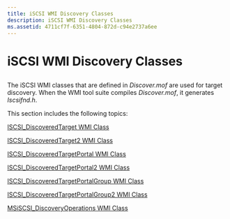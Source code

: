 ```yaml
---
title: iSCSI WMI Discovery Classes
description: iSCSI WMI Discovery Classes
ms.assetid: 4711cf7f-6351-4804-872d-c94e2737a6ee
---
```


# iSCSI WMI Discovery Classes


## <span id="ddk_iscsi_wmi_classes_used_in_discovery_kr"></span><span id="DDK_ISCSI_WMI_CLASSES_USED_IN_DISCOVERY_KR"></span>


The iSCSI WMI classes that are defined in *Discover.mof* are used for target discovery. When the WMI tool suite compiles *Discover.mof*, it generates *Iscsifnd.h*.

This section includes the following topics:

[ISCSI\_DiscoveredTarget WMI Class](iscsi-discoveredtarget-wmi-class.md)

[ISCSI\_DiscoveredTarget2 WMI Class](iscsi-discoveredtarget2-wmi-class.md)

[ISCSI\_DiscoveredTargetPortal WMI Class](iscsi-discoveredtargetportal-wmi-class.md)

[ISCSI\_DiscoveredTargetPortal2 WMI Class](iscsi-discoveredtargetportal2-wmi-class.md)

[ISCSI\_DiscoveredTargetPortalGroup WMI Class](iscsi-discoveredtargetportalgroup-wmi-class.md)

[ISCSI\_DiscoveredTargetPortalGroup2 WMI Class](iscsi-discoveredtargetportalgroup2-wmi-class.md)

[MSiSCSI\_DiscoveryOperations WMI Class](msiscsi-discoveryoperations-wmi-class.md)

 

 





